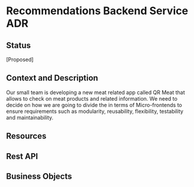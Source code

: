 # Recommendations Backend Service ADR

## Status

[Proposed]

## Context and Description

Our small team is developing a new meat related app called QR Meat that allows to check on meat products and related information. We need to decide on how we are going to divide the in terms of Micro-frontends to ensure requirements such as modularity, reusability, flexibility, testability and maintainability.

## Resources

## Rest API

## Business Objects